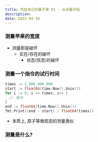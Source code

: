 ```yaml
---
title: 写给自己的量子课 01 - 从测量开始
description:
date: 2022-04-30
---
```


### 测量苹果的宽度

- 测量即是破坏
  - 实在/存在的破坏
    - 状态(信息)的破坏

### 测量一个指令的试行时间

```go
times := 1_000_000_000
start := float64(time.Now().Unix())
for i := 0; i <= times; i++ {
  // 指令
}
end := float64(time.Now().Unix())
fmt.Print((end - start) / float64(times))
```

- 本质上, 原子等微观态的测量类似

### 测量是什么?

